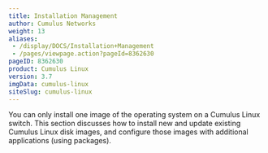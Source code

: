 ```yaml
---
title: Installation Management
author: Cumulus Networks
weight: 13
aliases:
 - /display/DOCS/Installation+Management
 - /pages/viewpage.action?pageId=8362630
pageID: 8362630
product: Cumulus Linux
version: 3.7
imgData: cumulus-linux
siteSlug: cumulus-linux
---
```

You can only install one image of the operating system on a Cumulus
Linux switch. This section discusses how to install new and update
existing Cumulus Linux disk images, and configure those images with
additional applications (using packages).
